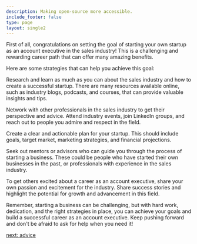 ```yaml
---
description: Making open-source more accessible.
include_footer: false
type: page
layout: single2
---
```



First of all, congratulations on setting the goal of starting your own startup as an account executive in the sales industry! This is a challenging and rewarding career path that can offer many amazing benefits.

Here are some strategies that can help you achieve this goal:

Research and learn as much as you can about the sales industry and how to create a successful startup. There are many resources available online, such as industry blogs, podcasts, and courses, that can provide valuable insights and tips.

Network with other professionals in the sales industry to get their perspective and advice. Attend industry events, join LinkedIn groups, and reach out to people you admire and respect in the field.

Create a clear and actionable plan for your startup. This should include goals, target market, marketing strategies, and financial projections.

Seek out mentors or advisors who can guide you through the process of starting a business. These could be people who have started their own businesses in the past, or professionals with experience in the sales industry.

To get others excited about a career as an account executive, share your own passion and excitement for the industry. Share success stories and highlight the potential for growth and advancement in this field.

Remember, starting a business can be challenging, but with hard work, dedication, and the right strategies in place, you can achieve your goals and build a successful career as an account executive. Keep pushing forward and don't be afraid to ask for help when you need it!


<a href="https://workdojos.com/accountexecutive/advice">next: advice</a>
